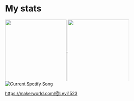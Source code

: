 <h1>My stats</h1>
<a href="https://github.com/anuraghazra/github-readme-stats">
  <img height=200 align="center" src="https://github-readme-stats.vercel.app/api?username=Liveeee7219&theme=tokyonight" />
</a>
<a href="https://github.com/anuraghazra/convoychat">
  <img height=200 align="center" src="https://github-readme-stats.vercel.app/api/top-langs?username=Liveeee7219&layout=compact&langs_count=20&card_width=320&theme=tokyonight&exclude_repo=Tortuga,anuraghazra.github.io" />
</a>

<a href="https://Levi1241.pythonanywhere.com/link">
  <img
    src="https://Levi1241.pythonanywhere.com"
    alt="Current Spotify Song"
  />
</a>

https://makerworld.com/@Levi1523
